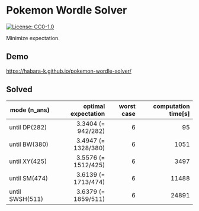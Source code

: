 # Pokemon Wordle Solver

[![License: CC0-1.0](https://img.shields.io/badge/License-CC0_1.0-lightgrey.svg)](http://creativecommons.org/publicdomain/zero/1.0/)

Minimize expectation.

## Demo

https://habara-k.github.io/pokemon-wordle-solver/


## Solved

| mode (n_ans)   | optimal expectation | worst case | computation time[s] |
|----------------|--------------------:|-----------:|--------------------:|
| until DP(282)  | 3.3404 (= 942/282)  | 6          | 95                  |
| until BW(380)  | 3.4947 (= 1328/380) | 6          | 1051                |
| until XY(425)  | 3.5576 (= 1512/425) | 6          | 3497                |
| until SM(474)  | 3.6139 (= 1713/474) | 6          | 11488               |
| until SWSH(511)| 3.6379 (= 1859/511) | 6          | 24891               |
